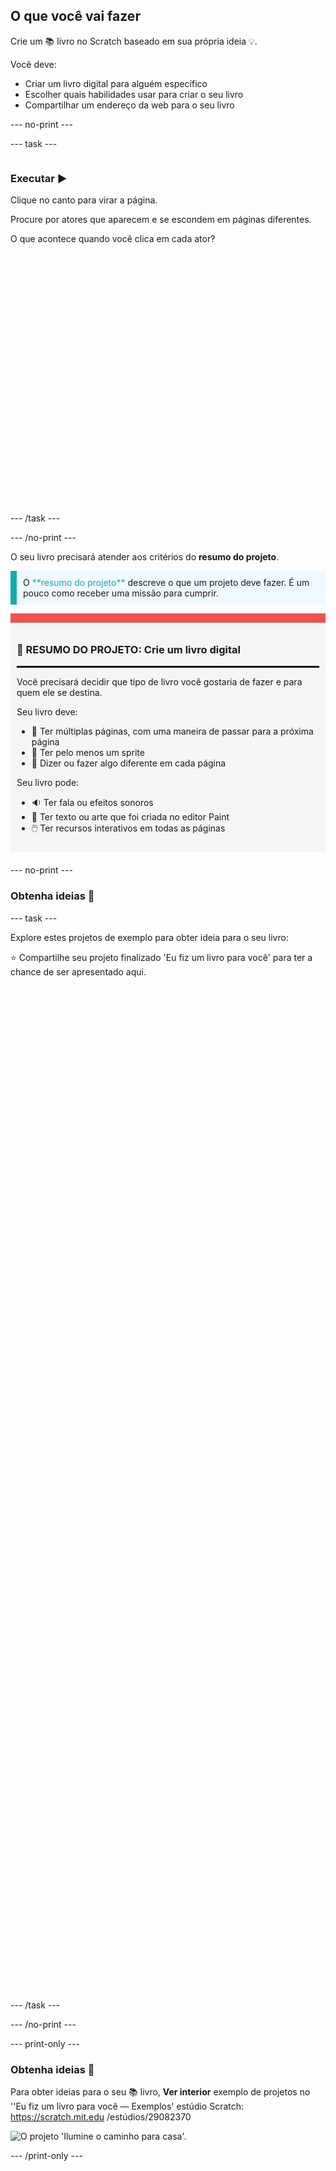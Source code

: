 ## O que você vai fazer

Crie um 📚 livro no Scratch baseado em sua própria ideia 💡.

Você deve:

+ Criar um livro digital para alguém específico
+ Escolher quais habilidades usar para criar o seu livro
+ Compartilhar um endereço da web para o seu livro

--- no-print ---

--- task ---

<div style="display: flex; flex-wrap: wrap">
<div style="flex-basis: 200px; flex-grow: 1">

### Executar ▶️ 

Clique no canto para virar a página.

Procure por atores que aparecem e se escondem em páginas diferentes.
  
O que acontece quando você clica em cada ator?

</div>
<div>
<div class="scratch-preview" style="margin-left: 15px;">
  <iframe allowtransparency="true" width="485" height="402" src="" frameborder="0"></iframe>
</div>

</div>
</div>

--- /task ---

--- /no-print ---

O seu livro precisará atender aos critérios do **resumo do projeto**.

<p style="border-left: solid; border-width:10px; border-color: #0faeb0; background-color: aliceblue; padding: 10px;">
O <span style="color: #0faeb0">**resumo do projeto**</span> descreve o que um projeto deve fazer. É um pouco como receber uma missão para cumprir.
</p>

<div style="border-top: 15px solid #f3524f; background-color: whitesmoke; margin-bottom: 20px; padding: 10px;">

### 🎯 RESUMO DO PROJETO: Crie um **livro digital**
<hr style="border-top: 2px solid black;">

Você precisará decidir que tipo de livro você gostaria de fazer e para quem ele se destina. 

Seu livro deve:
+ 📃 Ter múltiplas páginas, com uma maneira de passar para a próxima página
+ 🐢 Ter pelo menos um sprite
+ 💬 Dizer ou fazer algo diferente em cada página

Seu livro pode:
+ 🔉 Ter fala ou efeitos sonoros 
+ 🎨 Ter texto ou arte que foi criada no editor Paint
+ 🖱️ Ter recursos interativos em todas as páginas
</div>

--- no-print ---

### Obtenha ideias 💭

--- task ---

Explore estes projetos de exemplo para obter ideia para o seu livro:

⭐ Compartilhe seu projeto finalizado 'Eu fiz um livro para você' para ter a chance de ser apresentado aqui.
<div class="scratch-preview" style="margin-left: 15px;">
  <iframe allowtransparency="true" width="485" height="402" src="" frameborder="0"></iframe>
</div>
<div class="scratch-preview" style="margin-left: 15px;">
  <iframe allowtransparency="true" width="485" height="402" src="" frameborder="0"></iframe>
</div>
<div class="scratch-preview" style="margin-left: 15px;">
  <iframe allowtransparency="true" width="485" height="402" src="" frameborder="0"></iframe>
</div>
<div class="scratch-preview" style="margin-left: 15px;">
  <iframe allowtransparency="true" width="485" height="402" src="" frameborder="0"></iframe>
</div>

--- /task ---

--- /no-print ---

--- print-only ---

### Obtenha ideias 💭

Para obter ideias para o seu 📚 livro, **Ver interior** exemplo de projetos no ''Eu fiz um livro para você — Exemplos' estúdio Scratch: https://scratch.mit.edu /estúdios/29082370

![O projeto 'Ilumine o caminho para casa'.](images/showcase_static.png)

--- /print-only ---


